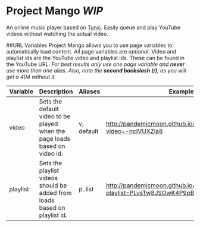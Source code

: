 # Project Mango *__WIP__*
An online music player based on [Tunic](http://hoonah.github.io/tunic/). Easily queue and play YouTube videos without watching the actual video.

##URL Variables
Project Mango allows you to use page variables to automatically load content. All page variables are *optional*. Video and playlist ids are the YouTube video and playlist ids. These can be found in the YouTube URL. *For best results only use one page variable and __never__ use more than one alias. Also, note the __second backslash (/)__, as you will get a 404 without it.*

| Variable      | Description                                                                | Aliases    | Example                                                                                  |
| ------------- | -------------------------------------------------------------------------- | ---------- | ---------------------------------------------------------------------------------------- |
| video         | Sets the default video to be played when the page loads based on video id. | v, default | http://pandemicmoon.github.io/project-mango/?video=-ncIVUXZla8                           |
| playlist      | Sets the playlist videos should be added from loads based on playlist id.  | p, list    | http://pandemicmoon.github.io/project-mango/?playlist=PLvsTw8JSOwK4P9pBJeDqY5XJ71QUr5PXi |